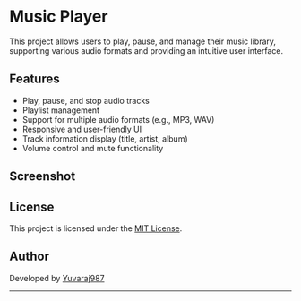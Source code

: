 # Music Player

This project allows users to play, pause, and manage their music library, supporting various audio formats and providing an intuitive user interface.

## Features

- Play, pause, and stop audio tracks
- Playlist management
- Support for multiple audio formats (e.g., MP3, WAV)
- Responsive and user-friendly UI
- Track information display (title, artist, album)
- Volume control and mute functionality

## Screenshot



## License

This project is licensed under the [MIT License](LICENSE).

## Author 

Developed by [Yuvaraj987](https://github.com/Yuvaraj987)

--- 
